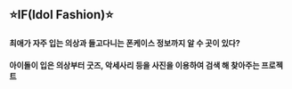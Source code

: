 ## ⭐️IF(Idol Fashion)⭐️
#### 최애가 자주 입는 의상과 들고다니는 폰케이스 정보까지 알 수  곳이 있다?
#### 아이돌이 입은 의상부터 굿즈, 악세사리 등을 사진을 이용하여 검색 해 찾아주는 프로젝트
